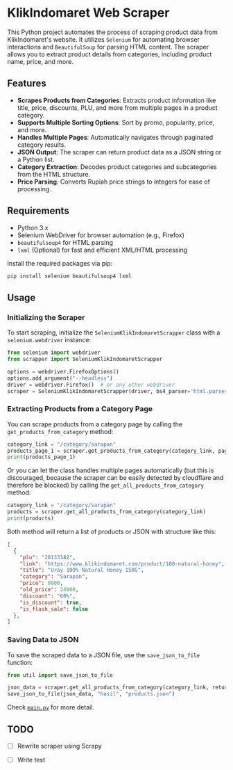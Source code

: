 # KlikIndomaret Web Scraper

This Python project automates the process of scraping product data from KlikIndomaret's website. It utilizes `Selenium` for automating browser interactions and `BeautifulSoup` for parsing HTML content. The scraper allows you to extract product details from categories, including product name, price, and more.

## Features

- **Scrapes Products from Categories**: Extracts product information like title, price, discounts, PLU, and more from multiple pages in a product category.
- **Supports Multiple Sorting Options**: Sort by promo, popularity, price, and more.
- **Handles Multiple Pages**: Automatically navigates through paginated category results.
- **JSON Output**: The scraper can return product data as a JSON string or a Python list.
- **Category Extraction**: Decodes product categories and subcategories from the HTML structure.
- **Price Parsing**: Converts Rupiah price strings to integers for ease of processing.

## Requirements

- Python 3.x
- Selenium WebDriver for browser automation (e.g., Firefox)
- `beautifulsoup4` for HTML parsing
- `lxml` (Optional) for fast and efficient XML/HTML processing

Install the required packages via pip:

```bash
pip install selenium beautifulsoup4 lxml
```

## Usage
### Initializing the Scraper

To start scraping, initialize the `SeleniumKlikIndomaretScrapper` class with a `selenium.webdriver` instance:

```python
from selenium import webdriver
from scrapper import SeleniumKlikIndomaretScrapper

options = webdriver.FirefoxOptions()
options.add_argument("--headless")
driver = webdriver.Firefox()  # or any other webdriver
scraper = SeleniumKlikIndomaretScrapper(driver, bs4_parser='html.parser') # or any other beatifulsoup parser e.g., lxml
```

### Extracting Products from a Category Page

You can scrape products from a category page by calling the `get_products_from_category` method:

```python
category_link = "/category/sarapan"
products_page_1 = scraper.get_products_from_category(category_link, page=1)
print(products_page_1)
```

Or you can let the class handles multiple pages automatically (but this is discouraged, because the scraper can be 
easily detected by cloudflare and therefore be blocked) by calling the `get_all_products_from_category` method:

```python
category_link = "/category/sarapan"
products = scraper.get_all_products_from_category(category_link)
print(products)
```

Both method will return a list of products or JSON with structure like this:

```json
[
  {
    "plu": "20133182",
    "link": "https://www.klikindomaret.com/product/100-natural-honey",
    "title": "Uray 100% Natural Honey 150G",
    "category": "Sarapan",
    "price": 9900,
    "old_price": 24900,
    "discount": "60%",
    "is_discount": true,
    "is_flash_sale": false
  },
]
```

### Saving Data to JSON

To save the scraped data to a JSON file, use the `save_json_to_file` function:

```python
from util import save_json_to_file

json_data = scraper.get_all_products_from_category(category_link, return_in_json=False)
save_json_to_file(json_data, "hasil", "products.json")
```

Check [`main.py`](selenium_main.py) for more detail.

## TODO

- [ ] Rewrite scraper using Scrapy
- [ ] Write test

